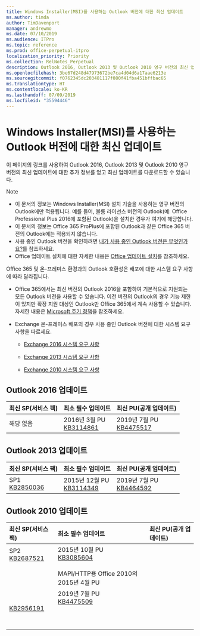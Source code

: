 ```yaml
---
title: Windows Installer(MSI)를 사용하는 Outlook 버전에 대한 최신 업데이트
ms.author: timda
author: TimDavenport
manager: andrewmo
ms.date: 07/10/2019
ms.audience: ITPro
ms.topic: reference
ms.prod: office-perpetual-itpro
localization_priority: Priority
ms.collection: RelNotes_Perpetual
description: Outlook 2016, Outlook 2013 및 Outlook 2010 영구 버전의 최신 업데이트 정보에 대한 링크를 IT 전문가에게 제공합니다.
ms.openlocfilehash: 3be67d248d47973672be7ca4d04d6a17aae6213e
ms.sourcegitcommit: f0762345dc203481117f080f41fba451bffbac65
ms.translationtype: HT
ms.contentlocale: ko-KR
ms.lasthandoff: 07/09/2019
ms.locfileid: "35594446"
---
```

# <a name="latest-updates-for-versions-of-outlook-that-use-windows-installer-msi"></a>Windows Installer(MSI)를 사용하는 Outlook 버전에 대한 최신 업데이트

이 페이지의 링크를 사용하여 Outlook 2016, Outlook 2013 및 Outlook 2010 영구 버전의 최신 업데이트에 대한 추가 정보를 얻고 최신 업데이트를 다운로드할 수 있습니다.
  
> [!NOTE]
> - 이 문서의 정보는 Windows Installer(MSI) 설치 기술을 사용하는 영구 버전의 Outlook에만 적용됩니다. 예를 들어, 볼륨 라이선스 버전의 Outlook(예: Office Professional Plus 2016에 포함된 Outlook)을 설치한 경우가 여기에 해당합니다.
> - 이 문서의 정보는 Office 365 ProPlus에 포함된 Outlook과 같은 Office 365 버전의 Outlook에는 적용되지 않습니다.
> - 사용 중인 Outlook 버전을 확인하려면 [내가 사용 중인 Outlook 버전은 무엇인가요?](https://support.office.com/article/b3a9568c-edb5-42b9-9825-d48d82b2257c)를 참조하세요.
> - Office 업데이트 설치에 대한 자세한 내용은 [Office 업데이트 설치](https://support.office.com/article/2ab296f3-7f03-43a2-8e50-46de917611c5)를 참조하세요. 
  
Office 365 및 온-프레미스 환경과의 Outlook 호환성은 배포에 대한 시스템 요구 사항에 따라 달라집니다.
  
- Office 365에서는 최신 버전의 Outlook 2016을 포함하여 기본적으로 지원되는 모든 Outlook 버전을 사용할 수 있습니다. 이전 버전의 Outlook의 경우 기능 제한이 있지만 확장 지원 대상인 Outlook만 Office 365에서 계속 사용할 수 있습니다. 자세한 내용은 [Microsoft 주기 정책](https://support.microsoft.com/lifecycle)을 참조하세요.
    
- Exchange 온-프레미스 배포의 경우 사용 중인 Outlook 버전에 대한 시스템 요구 사항을 따르세요.
    
  - [Exchange 2016 시스템 요구 사항](https://docs.microsoft.com/Exchange/plan-and-deploy/system-requirements)
    
  - [Exchange 2013 시스템 요구 사항](https://docs.microsoft.com/exchange/exchange-2013-system-requirements-exchange-2013-help)
    
  - [Exchange 2010 시스템 요구 사항](https://docs.microsoft.com/previous-versions/office/exchange-server-2010/aa996719(v=exchg.141))

   
## <a name="outlook-2016-updates"></a>Outlook 2016 업데이트

|**최신 SP(서비스 팩)**|**최소 필수 업데이트**|**최신 PU(공개 업데이트)**|
|:-----|:-----|:-----|
|해당 없음  <br/> |2016년 3월 PU <br/>[KB3114861](https://support.microsoft.com/help/3114861) <br/> |2019년 7월 PU <br/>[KB4475517](https://support.microsoft.com/help/4475517) 

## <a name="outlook-2013-updates"></a>Outlook 2013 업데이트

|**최신 SP(서비스 팩)**|**최소 필수 업데이트**|**최신 PU(공개 업데이트)**|
|:-----|:-----|:-----|
|SP1  <br/>[KB2850036](https://go.microsoft.com/fwlink/p/?LinkId=512538) <br/> |2015년 12월 PU <br/>[KB3114349](https://support.microsoft.com/kb/3114349) <br/> |2019년 7월 PU <br/>[KB4464592](https://support.microsoft.com/help/4464592)  |
   
## <a name="outlook-2010-updates"></a>Outlook 2010 업데이트

|**최신 SP(서비스 팩)**|**최소 필수 업데이트**|**최신 PU(공개 업데이트)**|
|:-----|:-----|:-----|
|SP2 <br/>[KB2687521](https://go.microsoft.com/fwlink/p/?LinkId=512542) <br><br><br><br/> |2015년 10월 PU <br/> [KB3085604](https://support.microsoft.com/kb/3085604) <br/><br/>  MAPI/HTTP용 Office 2010의 2015년 4월 PU <br/> 
  [KB2956191](https://support.microsoft.com/ko-KR/help/2956191/april-14-2015-update-for-office-2010-kb2956191) <br/> |2019년 7월 PU <br/>[KB4475509](https://support.microsoft.com/help/4475509) <br><br><br><br/>|
   

